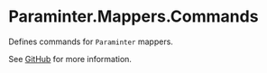 # Paraminter.Mappers.Commands

Defines commands for `Paraminter` mappers.

See [GitHub](https://github.com/Paraminter/Paraminter.Mappers) for more information.